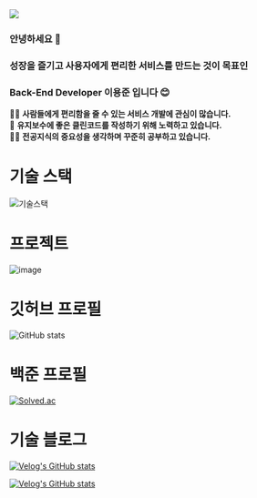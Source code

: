 <img src="https://capsule-render.vercel.app/api?type=waving&color=gradient&height=300&section=header&text=Hi%20I'm%20YongJun&fontSize=90" />

### 안녕하세요 👋
### 성장을 즐기고 사용자에게 편리한 서비스를 만드는 것이 목표인
### Back-End Developer 이용준 입니다 😊

👨‍💻 **사람들에게 편리함을 줄 수 있는 서비스 개발에 관심이 많습니다.**<br>
🙌 **유지보수에 좋은 클린코드를 작성하기 위해 노력하고 있습니다.**<br>
🏃‍♂️ **전공지식의 중요성을 생각하며 꾸준히 공부하고 있습니다.**<br>

# 기술 스택
![기술스택](https://github.com/jjuny0310/jjuny0310/assets/59381113/e56680ce-ed57-442e-8d7b-7e3855d4a743)

# 프로젝트
![image](https://github.com/jjuny0310/jjuny0310/assets/59381113/446e1ec0-8ad7-4c13-864d-915ef620f2a6)


# 깃허브 프로필
![GitHub stats](https://github-readme-stats.vercel.app/api?username=jjuny0310&show_icons=true&count_private=true&hide_border=true)

# 백준 프로필
[![Solved.ac](http://mazassumnida.wtf/api/v2/generate_badge?boj=jjuny7712)](https://solved.ac/jjuny7712)

# 기술 블로그
[![Velog's GitHub stats](https://velog-readme-stats.vercel.app/api/list?name=jjuny7712)](https://velog.io/@jjuny7712) 

[![Velog's GitHub stats](https://velog-readme-stats.vercel.app/api?name=jjuny7712)](https://velog-readme-stats.vercel.app/api/redirect?name=jjuny7712)
